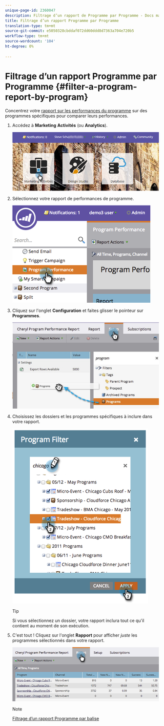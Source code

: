 ```yaml
---
unique-page-id: 2360047
description: Filtrage d’un rapport de Programme par Programme - Docs marketing - Documentation du produit
title: Filtrage d’un rapport Programme par Programme
translation-type: tm+mt
source-git-commit: e5050328cbddaf072dd60ddd8d7363a704e720b5
workflow-type: tm+mt
source-wordcount: '104'
ht-degree: 0%

---
```



# Filtrage d’un rapport Programme par Programme {#filter-a-program-report-by-program}

Concentrez votre [rapport sur les performances du programme](/help/marketo/product-docs/core-marketo-concepts/programs/program-performance-report/create-a-program-performance-report.md) sur des programmes spécifiques pour comparer leurs performances.

1. Accédez à **Marketing** **Activités** (ou **Analytics**).

   ![](assets/login-marketing-activities-3.png)

1. Sélectionnez votre rapport de performances de programme.

   ![](assets/image2014-9-23-16-3a4-3a4.png)

1. Cliquez sur l&#39;onglet **Configuration** et faites glisser le pointeur sur **Programmes**.

   ![](assets/prospect3.jpg)

1. Choisissez les dossiers et les programmes spécifiques à inclure dans votre rapport.

   ![](assets/image2014-9-23-16-3a5-3a5.png)

   >[!TIP]
   >
   >Si vous sélectionnez un dossier, votre rapport inclura tout ce qu&#39;il contient au moment de son exécution.

1. C&#39;est tout ! Cliquez sur l&#39;onglet **Rapport** pour afficher _juste_ les programmes sélectionnés dans votre rapport.

   ![](assets/image2014-9-23-16-3a5-3a41.png)

   >[!NOTE]
   >
   >[Filtrage d’un rapport Programme par balise](/help/marketo/product-docs/core-marketo-concepts/programs/program-performance-report/filter-a-program-report-by-tag.md)
